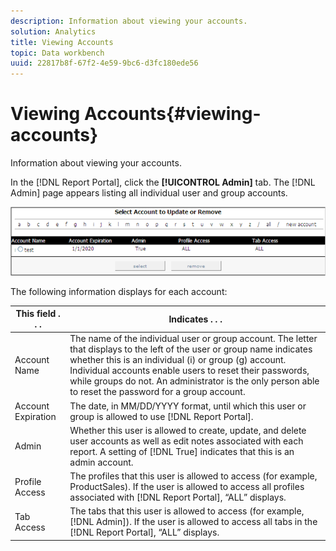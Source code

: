 ```yaml
---
description: Information about viewing your accounts.
solution: Analytics
title: Viewing Accounts
topic: Data workbench
uuid: 22817b8f-67f2-4e59-9bc6-d3fc180ede56
---
```


# Viewing Accounts{#viewing-accounts}

Information about viewing your accounts.

In the [!DNL Report Portal], click the **[!UICONTROL Admin]** tab. The [!DNL Admin] page appears listing all individual user and group accounts.

![](assets/report_admintag.png)

The following information displays for each account:

|  This field . . .  | Indicates . . .  |
|---|---|
|  Account Name  | The name of the individual user or group account. The letter that displays to the left of the user or group name indicates whether this is an individual (i) or group (g) account. Individual accounts enable users to reset their passwords, while groups do not. An administrator is the only person able to reset the password for a group account.  |
|  Account Expiration  |The date, in MM/DD/YYYY format, until which this user or group is allowed to use [!DNL Report Portal].  |
|  Admin  |Whether this user is allowed to create, update, and delete user accounts as well as edit notes associated with each report. A setting of [!DNL True] indicates that this is an admin account.  |
|  Profile Access  |The profiles that this user is allowed to access (for example, ProductSales). If the user is allowed to access all profiles associated with [!DNL Report Portal], “ALL” displays.  |
|  Tab Access  |The tabs that this user is allowed to access (for example, [!DNL Admin]). If the user is allowed to access all tabs in the [!DNL Report Portal], “ALL” displays.  |

